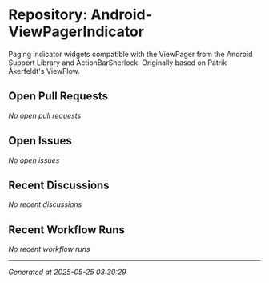 # Repository: Android-ViewPagerIndicator

Paging indicator widgets compatible with the ViewPager from the Android Support Library and ActionBarSherlock. Originally based on Patrik Åkerfeldt's ViewFlow.

## Open Pull Requests


*No open pull requests*


## Open Issues


*No open issues*


## Recent Discussions


*No recent discussions*


## Recent Workflow Runs


*No recent workflow runs*


---
*Generated at 2025-05-25 03:30:29*
